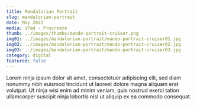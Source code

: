 ```yaml
---
title: Mandalorian Portrait
slug: mandalorian-portrait
date: May 2021
media: iPad - Procreate
thumb: ../images/thumbs/mando-portrait-cruiser.png
img01: ../images/mandalorian-portrait/mando-portrait-cruiser01.jpg
img02: ../images/mandalorian-portrait/mando-portrait-cruiser02.jpg
img03: ../images/mandalorian-portrait/mando-portrait-cruiser03.jpg
category: digital
featured: false
---
```


Lorem ninja ipsum dolor sit amet, consectetuer adipiscing elit, sed diam nonummy nibh euismod tincidunt ut laoreet dolore magna aliquam erat volutpat. Ut ninja wisi enim ad minim veniam, quis nostrud exerci tation ullamcorper suscipit ninja lobortis nisl ut aliquip ex ea commodo consequat.